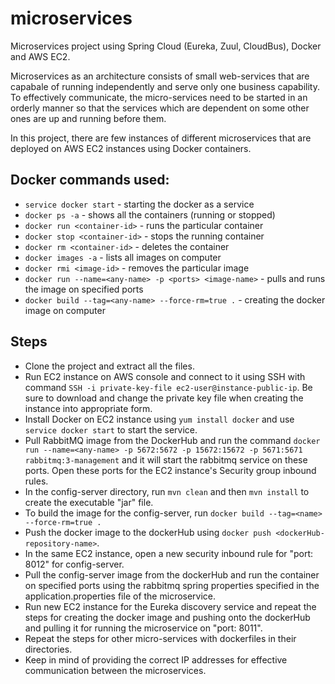 # microservices
Microservices project using Spring Cloud (Eureka, Zuul, CloudBus), Docker and AWS EC2.

Microservices as an architecture consists of small web-services that are capabale of running independently and 
serve only one business capability. To effectively communicate, the micro-services need to be started in an orderly manner
so that the services which are dependent on some other ones are up and running before them.

In this project, there are few instances of different microservices that are deployed on AWS EC2 instances
using Docker containers.

## Docker commands used:
* `service docker start` - starting the docker as a service
* `docker ps -a` - shows all the containers (running or stopped)
* `docker run <container-id>` - runs the particular container
* `docker stop <container-id>` - stops the running container
* `docker rm <container-id>` - deletes the container
* `docker images -a` - lists all images on computer
* `docker rmi <image-id>` - removes the particular image
* `docker run --name=<any-name> -p <ports> <image-name>` - pulls and runs the image on specified ports
* `docker build --tag=<any-name> --force-rm=true .` - creating the docker image on computer

## Steps
* Clone the project and extract all the files.
* Run EC2 instance on AWS console and connect to it using SSH with command `SSH -i private-key-file ec2-user@instance-public-ip`. 
Be sure to download and change the private key file when creating the instance into appropriate form.
* Install Docker on EC2 instance using `yum install docker` and use `service docker start` to start the service.
* Pull RabbitMQ image from the DockerHub and run the command `docker run --name=<any-name> -p 5672:5672 -p 15672:15672 -p 5671:5671 rabbitmq:3-management`
and it will start the rabbitmq service on these ports. Open these ports for the EC2 instance's Security group inbound rules.
* In the config-server directory, run `mvn clean` and then `mvn install` to create the executable "jar" file.
* To build the image for the config-server, run `docker build --tag=<name> --force-rm=true .`
* Push the docker image to the dockerHub using `docker push <dockerHub-repository-name>`.
* In the same EC2 instance, open a new security inbound rule for "port: 8012" for config-server.
* Pull the config-server image from the dockerHub and run the container on specified ports using the rabbitmq 
spring properties specified in the application.properties file of the microservice.
* Run new EC2 instance for the Eureka discovery service and repeat the steps for creating the docker image and pushing onto
the dockerHub and pulling it for running the microservice on "port: 8011".
* Repeat the steps for other micro-services with dockerfiles in their directories.
* Keep in mind of providing the correct IP addresses for effective communication between the microservices.


